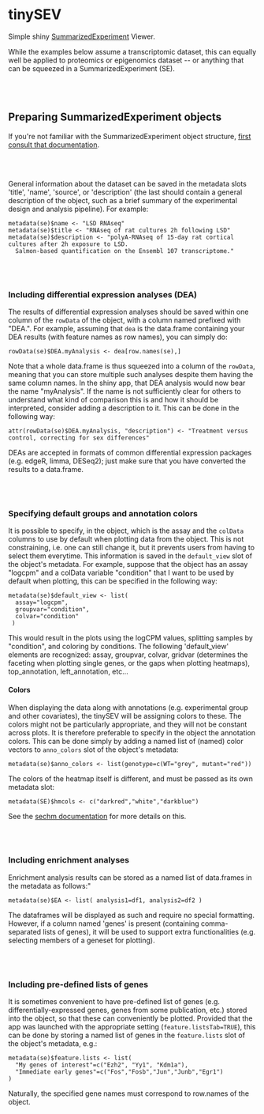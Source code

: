# tinySEV

Simple shiny [SummarizedExperiment](https://bioconductor.org/packages/release/bioc/vignettes/SummarizedExperiment/inst/doc/SummarizedExperiment.html) Viewer.

While the examples below assume a transcriptomic dataset, this can equally well be applied to proteomics or epigenomics dataset -- or anything that can be squeezed in a SummarizedExperiment (SE).

<br/><br/>

## Preparing SummarizedExperiment objects

If you're not familiar with the SummarizedExperiment object structure, 
[first consult that documentation](https://bioconductor.org/packages/release/bioc/vignettes/SummarizedExperiment/inst/doc/SummarizedExperiment.html).

<br/><br/>

General information about the dataset can be saved in the metadata slots 'title', 'name', 'source', or 'description' 
(the last should contain a general description of the object, such as a brief summary of the experimental design and analysis pipeline).
For example:

```
metadata(se)$name <- "LSD RNAseq"
metadata(se)$title <- "RNAseq of rat cultures 2h following LSD"
metadata(se)$description <- "polyA-RNAseq of 15-day rat cortical cultures after 2h exposure to LSD.
  Salmon-based quantification on the Ensembl 107 transcriptome."
```

<br/><br/>

### Including differential expression analyses (DEA)

The results of differential expression analyses should be saved within one column of the `rowData` of the object,
with a column named prefixed with "DEA.". For example, assuming that `dea` is the data.frame containing your DEA results (with
feature names as row names), you can simply do:

```
rowData(se)$DEA.myAnalysis <- dea[row.names(se),]
```

Note that a whole data.frame is thus squeezed into a column of the `rowData`, meaning that you can store multiple such analyses despite 
them having the same column names. In the shiny app, that DEA analysis would now bear the name "myAnalysis".
If the name is not sufficiently clear for others to understand what kind of comparison this is and how it should be interpreted, consider 
adding a description to it. This can be done in the following way:

```
attr(rowData(se)$DEA.myAnalysis, "description") <- "Treatment versus control, correcting for sex differences"
```

DEAs are accepted in formats of common differential expression packages (e.g. edgeR, limma, DESeq2); just make sure that you have 
converted the results to a data.frame.

<br/><br/>

### Specifying default groups and annotation colors

It is possible to specify, in the object, which is the assay and the `colData` columns to use by default when plotting data from the object.
This is not constraining, i.e. one can still change it, but it prevents users from having to select them everytime.
This information is saved in the `default_view` slot of the object's metadata.
For example, suppose that the object has an assay "logcpm" and a colData variable "condition" that I want to be used by default when plotting,
this can be specified in the following way:

```
metadata(se)$default_view <- list(
  assay="logcpm",
  groupvar="condition",
  colvar="condition"
 )
```

This would result in the plots using the logCPM values, splitting samples by "condition", and coloring by conditions.
The following 'default_view' elements are recognized: assay, groupvar, colvar, gridvar (determines the faceting when 
plotting single genes, or the gaps when plotting heatmaps), top_annotation, left_annotation, etc...

#### Colors

When displaying the data along with annotations (e.g. experimental group and other covariates), the tinySEV will be assigning colors to these.
The colors might not be particularly appropriate, and they will not be constant across plots. It is therefore preferable to specify in the object
the annotation colors. This can be done simply by adding a named list of (named) color vectors to `anno_colors` slot of the object's metadata:

```
metadata(se)$anno_colors <- list(genotype=c(WT="grey", mutant="red"))
```

The colors of the heatmap itself is different, and must be passed as its own metadata slot:

```
metadata(SE)$hmcols <- c("darkred","white","darkblue")
```

See the [sechm documentation](https://bioconductor.org/packages/release/bioc/vignettes/sechm/inst/doc/sechm) for more details on this.

<br/><br/>

### Including enrichment analyses
        
Enrichment analysis results can be stored as a named list of data.frames in the metadata as follows:"

```
metadata(se)$EA <- list( analysis1=df1, analysis2=df2 )
```

The dataframes will be displayed as such and require no special formatting. However, if a column named 'genes' is present 
(containing comma-separated lists of genes), it will be used to support extra functionalities (e.g. selecting members of a geneset for plotting).


<br/><br/>

### Including pre-defined lists of genes

It is sometimes convenient to have pre-defined list of genes (e.g. differentially-expressed genes, genes from some publication, etc.) stored into the object, so that these can conveniently be plotted. Provided that the app was launched with the appropriate setting (`feature.listsTab=TRUE`), this can be done by storing a named list of genes in the `feature.lists` slot of the object's metadata, e.g.:

```
metadata(se)$feature.lists <- list(
  "My genes of interest"=c("Ezh2", "Yy1", "Kdm1a"),
  "Immediate early genes"=c("Fos","Fosb","Jun","Junb","Egr1")
)
```

Naturally, the specified gene names must correspond to row.names of the object.
